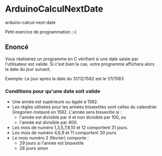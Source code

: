 # ArduinoCalculNextDate

arduino-calcul-next-date

Petit exercice de programmation ;-)

## Enoncé 

Vous réaliserez un programme en C vérifiant si une date saisie par l'utilisateur est valide.
Si c'est bien la cas, votre programme affichera alors la date du jour suivant.

Exemple: Le jour apres la date du 31/12/1582 est le 1/1/1583

### Conditions pour qu'une date soit valide

- Une année est supérieure ou égale à 1582.
- Les règles utilisées pour les années bissextiles sont celles du calendrier Gregorien instauré en 1582. L'année sera bissextile si :
  - l'année est divisible par 4 et non divisible par 100, ou
  - l'année est divisible par 400.
- Les mois de numéro 1,3,5,7,8,10 et 12 comportent 31 jours.
- Les mois de numéro 4,6,9 et 11 comportent 30 jours
- Le mois numéro 2 (février) comporte :
  - 29 jours si l'année est bissextile
  - 28 jours sinon
